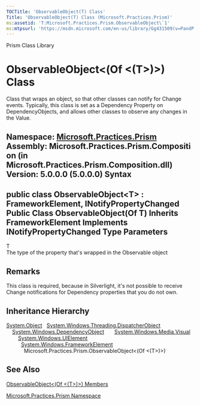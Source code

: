 ```yaml
---
TOCTitle: 'ObservableObject(T) Class'
Title: 'ObservableObject(T) Class (Microsoft.Practices.Prism)'
ms:assetid: 'T:Microsoft.Practices.Prism.ObservableObject\`1'
ms:mtpsurl: 'https://msdn.microsoft.com/en-us/library/Gg431509(v=PandP.50)'
---
```


Prism Class Library

ObservableObject&lt;(Of &lt;(T&gt;)&gt;) Class
==============================================

Class that wraps an object, so that other classes can notify for Change events. Typically, this class is set as a Dependency Property on DependencyObjects, and allows other classes to observe any changes in the Value.

**Namespace:** [Microsoft.Practices.Prism](https://msdn.microsoft.com/n:microsoft.practices.prism)
**Assembly:** Microsoft.Practices.Prism.Composition (in Microsoft.Practices.Prism.Composition.dll) Version: 5.0.0.0 (5.0.0.0)
Syntax
------

<span id="syntaxToggle"></span>public class ObservableObject&lt;T&gt; : FrameworkElement, INotifyPropertyChanged Public Class ObservableObject(Of T) Inherits FrameworkElement Implements INotifyPropertyChanged
Type Parameters
---------------

<span id="templatesToggle"></span>
T  
The type of the property that's wrapped in the Observable object

Remarks
-------

<span id="remarksToggle"></span> This class is required, because in Silverlight, it's not possible to receive Change notifications for Dependency properties that you do not own.

Inheritance Hierarchy
---------------------

<span id="familyToggle"></span>[System.Object](http://msdn2.microsoft.com/en-us/library/e5kfa45b)
  [System.Windows.Threading.DispatcherObject](http://msdn2.microsoft.com/en-us/library/ms615925)
    [System.Windows.DependencyObject](http://msdn2.microsoft.com/en-us/library/ms589309)
      [System.Windows.Media.Visual](http://msdn2.microsoft.com/en-us/library/ms635637)
        [System.Windows.UIElement](http://msdn2.microsoft.com/en-us/library/ms590078)
          [System.Windows.FrameworkElement](http://msdn2.microsoft.com/en-us/library/ms602714)
            Microsoft.Practices.Prism.ObservableObject&lt;(Of &lt;(T&gt;)&gt;)

See Also
--------


[ObservableObject&lt;(Of &lt;(T&gt;)&gt;) Members](https://msdn.microsoft.com/allmembers.t:microsoft.practices.prism.observableobject%601)

[Microsoft.Practices.Prism Namespace](https://msdn.microsoft.com/n:microsoft.practices.prism)
